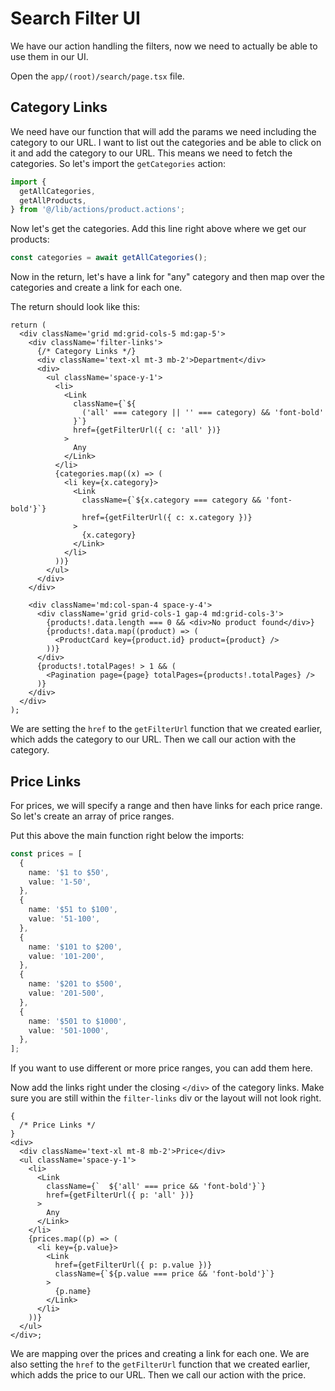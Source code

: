 # Search Filter UI

We have our action handling the filters, now we need to actually be able to use them in our UI.

Open the `app/(root)/search/page.tsx` file.

## Category Links

We need have our function that will add the params we need including the category to our URL. I want to list out the categories and be able to click on it and add the category to our URL. This means we need to fetch the categories. So let's import the `getCategories` action:

```ts
import {
  getAllCategories,
  getAllProducts,
} from '@/lib/actions/product.actions';
```

Now let's get the categories. Add this line right above where we get our products:

```ts
const categories = await getAllCategories();
```

Now in the return, let's have a link for "any" category and then map over the categories and create a link for each one.

The return should look like this:

```tsx
return (
  <div className='grid md:grid-cols-5 md:gap-5'>
    <div className='filter-links'>
      {/* Category Links */}
      <div className='text-xl mt-3 mb-2'>Department</div>
      <div>
        <ul className='space-y-1'>
          <li>
            <Link
              className={`${
                ('all' === category || '' === category) && 'font-bold'
              }`}
              href={getFilterUrl({ c: 'all' })}
            >
              Any
            </Link>
          </li>
          {categories.map((x) => (
            <li key={x.category}>
              <Link
                className={`${x.category === category && 'font-bold'}`}
                href={getFilterUrl({ c: x.category })}
              >
                {x.category}
              </Link>
            </li>
          ))}
        </ul>
      </div>
    </div>

    <div className='md:col-span-4 space-y-4'>
      <div className='grid grid-cols-1 gap-4 md:grid-cols-3'>
        {products!.data.length === 0 && <div>No product found</div>}
        {products!.data.map((product) => (
          <ProductCard key={product.id} product={product} />
        ))}
      </div>
      {products!.totalPages! > 1 && (
        <Pagination page={page} totalPages={products!.totalPages} />
      )}
    </div>
  </div>
);
```

We are setting the `href` to the `getFilterUrl` function that we created earlier, which adds the category to our URL. Then we call our action with the category.

## Price Links

For prices, we will specify a range and then have links for each price range. So let's create an array of price ranges.

Put this above the main function right below the imports:

```ts
const prices = [
  {
    name: '$1 to $50',
    value: '1-50',
  },
  {
    name: '$51 to $100',
    value: '51-100',
  },
  {
    name: '$101 to $200',
    value: '101-200',
  },
  {
    name: '$201 to $500',
    value: '201-500',
  },
  {
    name: '$501 to $1000',
    value: '501-1000',
  },
];
```

If you want to use different or more price ranges, you can add them here.

Now add the links right under the closing `</div>` of the category links. Make sure you are still within the `filter-links` div or the layout will not look right.

```tsx
{
  /* Price Links */
}
<div>
  <div className='text-xl mt-8 mb-2'>Price</div>
  <ul className='space-y-1'>
    <li>
      <Link
        className={`  ${'all' === price && 'font-bold'}`}
        href={getFilterUrl({ p: 'all' })}
      >
        Any
      </Link>
    </li>
    {prices.map((p) => (
      <li key={p.value}>
        <Link
          href={getFilterUrl({ p: p.value })}
          className={`${p.value === price && 'font-bold'}`}
        >
          {p.name}
        </Link>
      </li>
    ))}
  </ul>
</div>;
```

We are mapping over the prices and creating a link for each one. We are also setting the `href` to the `getFilterUrl` function that we created earlier, which adds the price to our URL. Then we call our action with the price.

